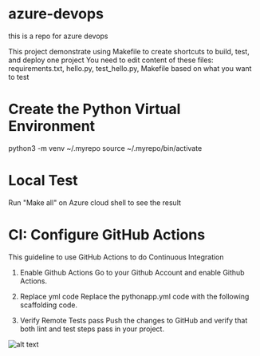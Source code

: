 # azure-devops
this is a repo for azure devops

This project demonstrate using Makefile to create shortcuts to  build, test, and deploy one project
You need to edit content of these files: requirements.txt, hello.py, test_hello.py, Makefile based on what you want to test

# Create the Python Virtual Environment
python3 -m venv ~/.myrepo
source ~/.myrepo/bin/activate

# Local Test
Run "Make all" on Azure cloud shell to see the result

# CI: Configure GitHub Actions
This guideline to use GitHub Actions to do Continuous Integration 

1. Enable Github Actions
Go to your Github Account and enable Github Actions.

2. Replace yml code
Replace the pythonapp.yml code with the following scaffolding code.

4. Verify Remote Tests pass
Push the changes to GitHub and verify that both lint and test steps pass in your project.

![alt text]([https://github.com/[username]/[reponame]/blob/[branch]/image.jpg](https://github.com/dnvntt/azure-devops/blob/main/github%20action%203.PNG)?raw=true)


